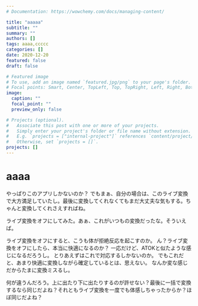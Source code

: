 ```yaml
---
# Documentation: https://wowchemy.com/docs/managing-content/

title: "aaaaa"
subtitle: ""
summary: ""
authors: []
tags: aaaa,ccccc
categories: []
date: 2020-12-20
featured: false
draft: false

# Featured image
# To use, add an image named `featured.jpg/png` to your page's folder.
# Focal points: Smart, Center, TopLeft, Top, TopRight, Left, Right, BottomLeft, Bottom, BottomRight.
image:
  caption: ""
  focal_point: ""
  preview_only: false

# Projects (optional).
#   Associate this post with one or more of your projects.
#   Simply enter your project's folder or file name without extension.
#   E.g. `projects = ["internal-project"]` references `content/project/deep-learning/index.md`.
#   Otherwise, set `projects = []`.
projects: []
---
```


# aaaa


やっぱりこのアプリしかないのか？
でもまぁ、自分の場合は、このライブ変換で大方満足していたし。最後に変換してくれなくてもまだ大丈夫な気もする。ちゃんと変換してくれさえすればね。

ライブ変換をオフにしてみた。あぁ、これがいつもの変換だったな。そういえば。

ライブ変換をオフにすると、こうも体が拒絶反応を起こすのか。
ん？ライブ変換をオフにしたら、本当に快適になるのか？
一応だけど、ATOKと似たような感じになるだろうし。
とりあえずはこれで対応するしかないのか。
でもこれだと、あまり快適に変換しながら確定しているとは、思えない。
なんか変な感じだからたまに変換ミスるし。

何が違うんだろう。上に出たり下に出たりするのが許せない？最後に一括で変換するなら同じだよね？それともライブ変換を一度でも体感しちゃったからか？ほぼ同じだよね？














